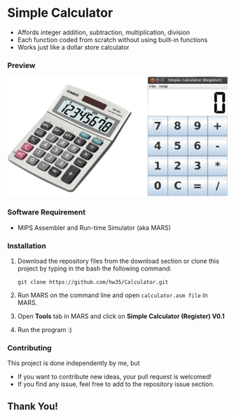 # Simple Calculator
* Affords integer addition, subtraction, multiplication, division
* Each function coded from scratch without using built-in functions
* Works just like a dollar store calculator

### Preview
![Calculator - screenshot](mars4_5/images/Preview.png)

### Software Requirement
* MIPS Assembler and Run-time Simulator (aka MARS)

### Installation

1. Download the repository files from the download section or clone this project by typing in the bash the following command:

       git clone https://github.com/hw35/Calculator.git
3. Run MARS on the command line and open `calculator.asm file` in MARS.
4. Open **Tools** tab in MARS and click on **Simple Calculator (Register) V0.1**
5. Run the program :)

### Contributing
This project is done independently by me, but
- If you want to contribute new ideas, your pull request is welcomed!
- If you find any issue, feel free to add to the repository issue section.

## Thank You!
